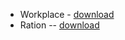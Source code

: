- Workplace - [download](http://www.altsan.org/creative/fonts/workplace/index.html)
- Ration -- [download](https://fonts.adobe.com/fonts/ratio)

